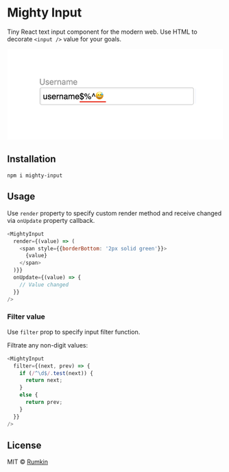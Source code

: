 # Mighty Input

Tiny React text input component for the modern web. Use HTML to decorate
`<input />` value for your goals.

<center>
  <img src="./docs/mighty-input.png" />
</center>

## Installation

```shell
npm i mighty-input
```

## Usage

Use `render` property to specify custom render method and receive changed via `onUpdate` property callback.
```js
<MightyInput
  render={(value) => (
    <span style={{borderBottom: '2px solid green'}}>
      {value}
    </span>
  )}}
  onUpdate={(value) => {
    // Value changed
  }}
/>
```

### Filter value

Use `filter` prop to specify input filter function.

Filtrate any non-digit values:
```js
<MightyInput
  filter={(next, prev) => {
    if (/^\d$/.test(next)) {
      return next;
    }
    else {
      return prev;
    }
  }}
/>
```

## License

MIT © [Rumkin](https://rumk.in)
